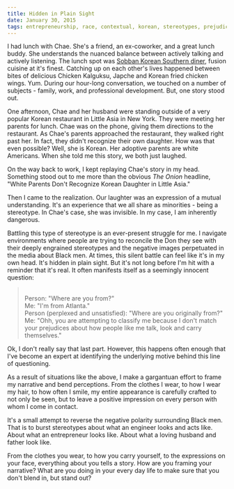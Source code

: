 ```yaml
---
title: Hidden in Plain Sight
date: January 30, 2015
tags: entrepreneurship, race, contextual, korean, stereotypes, prejudices
---
```


I had lunch with Chae. She's a friend, an ex-coworker, and a great lunch buddy. She understands the nuanced balance between actively talking and actively listening. The lunch spot was [Sobban Korean Southern diner](http://www.sobban.com/), fusion cuisine at it's finest. Catching up on each other's lives happened between bites of delicious Chicken Kalguksu, Japche and Korean fried chicken wings. Yum. During our hour-long conversation, we touched on a number of subjects - family, work, and professional development. But, one story stood out.

One afternoon, Chae and her husband were standing outside of a very popular Korean restaurant in Little Asia in New York. They were meeting her parents for lunch. Chae was on the phone, giving them directions to the restaurant. As Chae's parents approached the restaurant, they walked right past her. In fact, they didn't recognize their own daughter. How was that even possible? Well, she is Korean. Her adoptive parents are white Americans. When she told me this story, we both just laughed.

On the way back to work, I kept replaying Chae's story in my head. Something stood out to me more than the obvious *The Onion* headline, "White Parents Don't Recognize Korean Daughter in Little Asia."

Then I came to the realization. Our laughter was an expression of a mutual understanding. It's an experience that we all share as minorities - being a stereotype. In Chae's case, she was invisible. In my case, I am inherently dangerous.

Battling this type of stereotype is an ever-present struggle for me. I navigate environments where people are trying to reconcile the Don they see with their deeply engrained stereotypes and the negative images perpetuated in the media about Black men. At times, this silent battle can feel like it's in my own head. It's hidden in plain sight. But it's not long before I'm hit with a reminder that it's real. It often manifests itself as a seemingly innocent question:

> <br>
>  Person: "Where are you from?" <br>
>  Me: "I'm from Atlanta." <br>
>  Person (perplexed and unsatisfied): "Where are you originally from?" <br>
>  Me: "Ohh, you are attempting to classify me because I don't match your prejudices about how people like me talk, look and carry themselves." <br>

Ok, I don't really say that last part. However, this happens often enough that I've become an expert at identifying the underlying motive behind this line of questioning.

As a result of situations like the above, I make a gargantuan effort to frame my narrative and bend perceptions. From the clothes I wear, to how I wear my hair, to how often I smile, my entire appearance is carefully crafted to not only be seen, but to leave a positive impression on every person with whom I come in contact.

It's a small attempt to reverse the negative polarity surrounding Black men. That is to burst stereotypes about what an engineer looks and acts like. About what an entrepreneur looks like. About what a loving husband and father look like.

From the clothes you wear, to how you carry yourself, to the expressions on your face, everything about you tells a story. How are you framing your narrative? What are you doing in your every day life to make sure that you don't blend in, but stand out?
